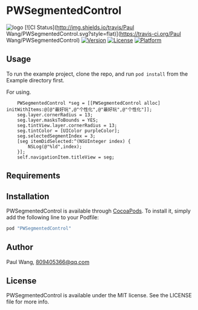 # PWSegmentedControl

![logo](https://github.com/wangweicheng7/blog/blob/gh-pages/images/logo.png)
[![CI Status](http://img.shields.io/travis/Paul Wang/PWSegmentedControl.svg?style=flat)](https://travis-ci.org/Paul Wang/PWSegmentedControl)
[![Version](https://img.shields.io/cocoapods/v/PWSegmentedControl.svg?style=flat)](http://cocoapods.org/pods/PWSegmentedControl)
[![License](https://img.shields.io/cocoapods/l/PWSegmentedControl.svg?style=flat)](http://cocoapods.org/pods/PWSegmentedControl)
[![Platform](https://img.shields.io/cocoapods/p/PWSegmentedControl.svg?style=flat)](http://cocoapods.org/pods/PWSegmentedControl)

## Usage

To run the example project, clone the repo, and run `pod install` from the Example directory first.

For using.

```
	PWSegmentedControl *seg = [[PWSegmentedControl alloc] initWithItems:@[@"最好玩",@"个性化",@"最好玩",@"个性化"]];
    seg.layer.cornerRadius = 13;
    seg.layer.masksToBounds = YES;
    seg.tintView.layer.cornerRadius = 13;
    seg.tintColor = [UIColor purpleColor];
    seg.selectedSegmentIndex = 3;
    [seg itemDidSelected:^(NSUInteger index) {
        NSLog(@"%ld",index);
    }];
    self.navigationItem.titleView = seg;
```

## Requirements

## Installation

PWSegmentedControl is available through [CocoaPods](http://cocoapods.org). To install
it, simply add the following line to your Podfile:

```ruby
pod "PWSegmentedControl"
```

## Author

Paul Wang, 809405366@qq.com

## License

PWSegmentedControl is available under the MIT license. See the LICENSE file for more info.
